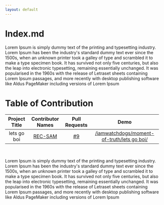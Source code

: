 ```yaml
---
layout: default
---
```


# Index.md 

Lorem Ipsum is simply dummy text of the printing and typesetting industry. Lorem Ipsum has been the industry's standard dummy text ever since the 1500s, when an unknown printer took a galley of type and scrambled it to make a type specimen book. It has survived not only five centuries, but also the leap into electronic typesetting, remaining essentially unchanged. It was popularised in the 1960s with the release of Letraset sheets containing Lorem Ipsum passages, and more recently with desktop publishing software like Aldus PageMaker including versions of Lorem Ipsum

# Table of Contribution

<div align="center">

<!-- TABLE BEGINS -->
| Project Title | Contributor Names | Pull Requests | Demo |
| :---: | :---: | :---: | :---: |
| lets go boi | [REC-SAM](https://github.com/REC-SAM "goto REC-SAM profile") | [#9](https://github.com/iamwatchdogs/moment-of-truth/pull/9 "visit pr \#9") | [/iamwatchdogs/moment-of-truth/lets go boi/](https://github.com/iamwatchdogs/moment-of-truth/tree/main/lets%20go%20boi "view the result of lets go boi") |
<!-- TABLE ENDS -->

</div>
<br>

Lorem Ipsum is simply dummy text of the printing and typesetting industry. Lorem Ipsum has been the industry's standard dummy text ever since the 1500s, when an unknown printer took a galley of type and scrambled it to make a type specimen book. It has survived not only five centuries, but also the leap into electronic typesetting, remaining essentially unchanged. It was popularised in the 1960s with the release of Letraset sheets containing Lorem Ipsum passages, and more recently with desktop publishing software like Aldus PageMaker including versions of Lorem Ipsum
